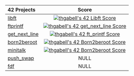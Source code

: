| 42 Projects                                                              | Score         |
|:------------------------------------------------------------------------ |:-------------:|
| <a href="https://github.com/thgabell/libft">libft</a>                    | <a href="https://github.com/JaeSeoKim/badge42"><img src="https://badge42.vercel.app/api/v2/cld4639q000260fmb8wkdgfhq/project/2579869" alt="thgabell's 42 Libft Score" /></a>              |
| <a href="#">ftprintf</a>                                                 | <a href="https://github.com/JaeSeoKim/badge42"><img src="https://badge42.vercel.app/api/v2/cld4639q000260fmb8wkdgfhq/project/2608919" alt="thgabell's 42 get_next_line Score" /></a>          |
| <a href="https://github.com/thgabell/get_next_line">get_next_line</a>    | <a href="https://github.com/JaeSeoKim/badge42"><img src="https://badge42.vercel.app/api/v2/cld4639q000260fmb8wkdgfhq/project/2608921" alt="thgabell's 42 ft_printf Score" /></a>          |
| <a href="#">born2beroot</a>                                              | <a href="https://github.com/JaeSeoKim/badge42"><img src="https://badge42.vercel.app/api/v2/cld4639q000260fmb8wkdgfhq/project/2608920" alt="thgabell's 42 Born2beroot Score" /></a>          |
| <a href="#">minitalk</a>                                                 | <a href="https://github.com/JaeSeoKim/badge42"><img src="https://badge42.vercel.app/api/v2/cld4639q000260fmb8wkdgfhq/project/2608920" alt="thgabell's 42 Born2beroot Score" /></a>          |
| <a href="https://github.com/thgabell/push_swap">push_swap</a>            | NULL          |
| <a href="#">fdf</a>                                                      | NULL          |
<!--
**thgabell/thgabell** is a ✨ _special_ ✨ repository because its `README.md` (this file) appears on your GitHub profile.

Here are some ideas to get you started:

- 🔭 I’m currently working on ...
- 🌱 I’m currently learning ...
- 👯 I’m looking to collaborate on ...
- 🤔 I’m looking for help with ...
- 💬 Ask me about ...
- 📫 How to reach me: ...
- 😄 Pronouns: ...
- ⚡ Fun fact: ...
-->
